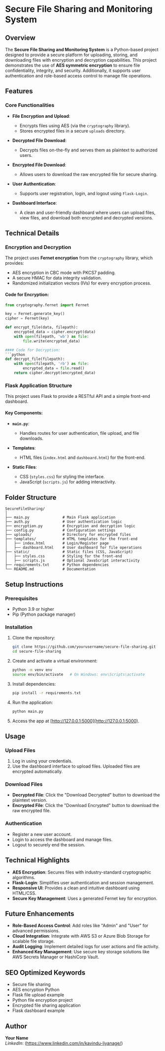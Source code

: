 # Secure File Sharing and Monitoring System

## Overview
The **Secure File Sharing and Monitoring System** is a Python-based project designed to provide a secure platform for uploading, storing, and downloading files with encryption and decryption capabilities. This project demonstrates the use of **AES symmetric encryption** to ensure file confidentiality, integrity, and security. Additionally, it supports user authentication and role-based access control to manage file operations.

## Features

### Core Functionalities
- **File Encryption and Upload**:
  - Encrypts files using AES (via the `cryptography` library).
  - Stores encrypted files in a secure `uploads` directory.

- **Decrypted File Download**:
  - Decrypts files on-the-fly and serves them as plaintext to authorized users.

- **Encrypted File Download**:
  - Allows users to download the raw encrypted file for secure sharing.

- **User Authentication**:
  - Supports user registration, login, and logout using `Flask-Login`.

- **Dashboard Interface**:
  - A clean and user-friendly dashboard where users can upload files, view files, and download both encrypted and decrypted versions.

## Technical Details

### Encryption and Decryption
The project uses **Fernet encryption** from the `cryptography` library, which provides:
- AES encryption in CBC mode with PKCS7 padding.
- A secure HMAC for data integrity validation.
- Randomized initialization vectors (IVs) for every encryption process.

#### Code for Encryption:
```python
from cryptography.fernet import Fernet

key = Fernet.generate_key()
cipher = Fernet(key)

def encrypt_file(data, filepath):
    encrypted_data = cipher.encrypt(data)
    with open(filepath, 'wb') as file:
        file.write(encrypted_data)

#### Code for Decryption:
```python
def decrypt_file(filepath):
    with open(filepath, 'rb') as file:
        encrypted_data = file.read()
    return cipher.decrypt(encrypted_data)
```

### Flask Application Structure
This project uses Flask to provide a RESTful API and a simple front-end dashboard.

#### Key Components:
- **`main.py`**:
  - Handles routes for user authentication, file upload, and file downloads.

- **Templates**:
  - HTML files (`index.html` and `dashboard.html`) for the front-end.

- **Static Files**:
  - CSS (`styles.css`) for styling the interface.
  - JavaScript (`scripts.js`) for adding interactivity.


## Folder Structure
```
SecureFileSharing/
│
├── main.py               # Main Flask application
├── auth.py               # User authentication logic
├── encryption.py         # Encryption and decryption logic
├── config.py             # Configuration settings
├── uploads/              # Directory for encrypted files
├── templates/            # HTML templates for the front-end
│   ├── index.html        # Login/Register page
│   ├── dashboard.html    # User dashboard for file operations
├── static/               # Static files (CSS, JavaScript)
│   ├── styles.css        # Styling for the front-end
│   ├── scripts.js        # Optional JavaScript interactivity
├── requirements.txt      # Python dependencies
└── README.md             # Documentation
```

## Setup Instructions

### Prerequisites
- Python 3.9 or higher
- Pip (Python package manager)

### Installation
1. Clone the repository:
   ```bash
   git clone https://github.com/yourusername/secure-file-sharing.git
   cd secure-file-sharing
   ```

2. Create and activate a virtual environment:
   ```bash
   python -m venv env
   source env/bin/activate   # On Windows: env\Scripts\activate
   ```

3. Install dependencies:
   ```bash
   pip install -r requirements.txt
   ```

4. Run the application:
   ```bash
   python main.py
   ```

5. Access the app at [http://127.0.0.1:5000](http://127.0.0.1:5000).

## Usage

### Upload Files
1. Log in using your credentials.
2. Use the dashboard interface to upload files. Uploaded files are encrypted automatically.

### Download Files
- **Decrypted File**: Click the "Download Decrypted" button to download the plaintext version.
- **Encrypted File**: Click the "Download Encrypted" button to download the raw encrypted file.

### Authentication
- Register a new user account.
- Login to access the dashboard and manage files.
- Logout to securely end the session.

## Technical Highlights
- **AES Encryption**: Secures files with industry-standard cryptographic algorithms.
- **Flask-Login**: Simplifies user authentication and session management.
- **Responsive UI**: Provides a clean and intuitive dashboard using HTML/CSS.
- **Secure Key Management**: Uses a generated Fernet key for encryption.

## Future Enhancements
- **Role-Based Access Control**: Add roles like "Admin" and "User" for advanced permissions.
- **Cloud Integration**: Integrate with AWS S3 or Azure Blob Storage for scalable file storage.
- **Audit Logging**: Implement detailed logs for user actions and file activity.
- **Enhanced Key Management**: Use secure key storage solutions like AWS Secrets Manager or HashiCorp Vault.

## SEO Optimized Keywords
- Secure file sharing
- AES encryption Python
- Flask file upload example
- Python file encryption project
- Encrypted file sharing application
- Flask dashboard example

## Author
**Your Name**  
*LinkedIn*: (https://www.linkedin.com/in/kavindu-liyanage/)  


